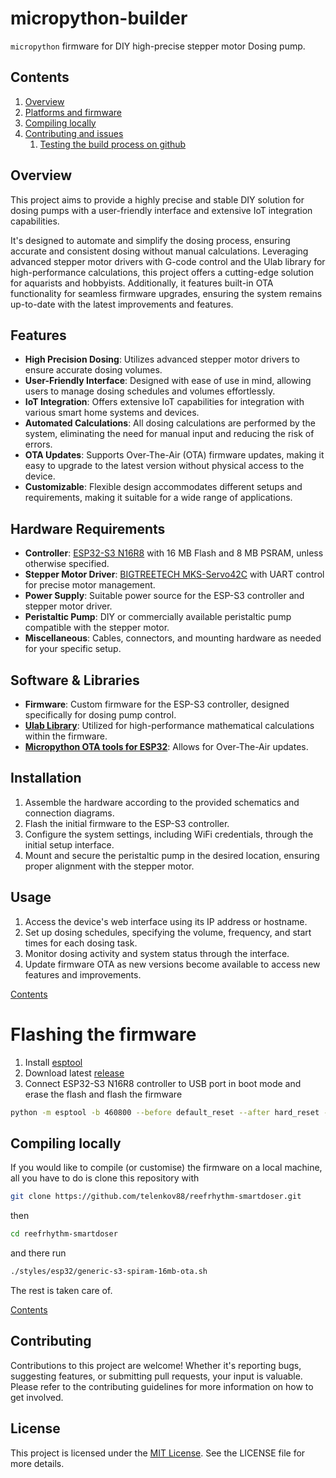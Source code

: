 # micropython-builder

`micropython` firmware for DIY high-precise stepper motor Dosing pump.
## Contents

1. [Overview](#overview)
1. [Platforms and firmware](#platforms-and-firmware)
1. [Compiling locally](#compiling-locally)
1. [Contributing and issues](#contributing-and-issues)
    1. [Testing the build process on github](#testing-the-build-process-on-github)

## Overview
This project aims to provide a highly precise and stable DIY solution for dosing pumps with a user-friendly interface and extensive IoT integration capabilities.

It's designed to automate and simplify the dosing process, ensuring accurate and consistent dosing without manual calculations. Leveraging advanced stepper motor drivers with G-code control and the Ulab library for high-performance calculations, this project offers a cutting-edge solution for aquarists and hobbyists. Additionally, it features built-in OTA functionality for seamless firmware upgrades, ensuring the system remains up-to-date with the latest improvements and features.

## Features
- **High Precision Dosing**: Utilizes advanced stepper motor drivers to ensure accurate dosing volumes.
- **User-Friendly Interface**: Designed with ease of use in mind, allowing users to manage dosing schedules and volumes effortlessly.
- **IoT Integration**: Offers extensive IoT capabilities for integration with various smart home systems and devices.
- **Automated Calculations**: All dosing calculations are performed by the system, eliminating the need for manual input and reducing the risk of errors.
- **OTA Updates**: Supports Over-The-Air (OTA) firmware updates, making it easy to upgrade to the latest version without physical access to the device.
- **Customizable**: Flexible design accommodates different setups and requirements, making it suitable for a wide range of applications.

## Hardware Requirements
- **Controller**: [ESP32-S3 N16R8](https://www.espressif.com/sites/default/files/documentation/esp32-s3-wroom-1_wroom-1u_datasheet_en.pdf) with 16 MB Flash and 8 MB PSRAM, unless otherwise specified.
- **Stepper Motor Driver**: [BIGTREETECH MKS-Servo42C](https://github.com/makerbase-mks/MKS-SERVO42C) with UART control for precise motor management.
- **Power Supply**: Suitable power source for the ESP-S3 controller and stepper motor driver.
- **Peristaltic Pump**: DIY or commercially available peristaltic pump compatible with the stepper motor.
- **Miscellaneous**: Cables, connectors, and mounting hardware as needed for your specific setup.

## Software & Libraries
- **Firmware**: Custom firmware for the ESP-S3 controller, designed specifically for dosing pump control.
- **[Ulab Library](https://github.com/v923z/micropython-ulab)**: Utilized for high-performance mathematical calculations within the firmware.
- **[Micropython OTA tools for ESP32](https://github.com/glenn20/micropython-esp32-ota)**: Allows for Over-The-Air updates.

## Installation
1. Assemble the hardware according to the provided schematics and connection diagrams.
2. Flash the initial firmware to the ESP-S3 controller.
3. Configure the system settings, including WiFi credentials, through the initial setup interface.
4. Mount and secure the peristaltic pump in the desired location, ensuring proper alignment with the stepper motor.

## Usage
1. Access the device's web interface using its IP address or hostname.
2. Set up dosing schedules, specifying the volume, frequency, and start times for each dosing task.
3. Monitor dosing activity and system status through the interface.
4. Update firmware OTA as new versions become available to access new features and improvements.

[Contents](#contents)

# Flashing the firmware
1. Install [esptool ](https://docs.espressif.com/projects/esptool/en/latest/esp32/installation.html)
2. Download latest [release](https://github.com/telenkov88/reefrhythm-smartdoser/releases/latest)
3. Connect ESP32-S3 N16R8 controller to USB port in boot mode and erase the flash and flash the firmware
```bash
python -m esptool -b 460800 --before default_reset --after hard_reset --chip esp32s3  write_flash --erase-all --flash_mode dio --flash_size 16MB --flash_freq 80m 0x0 bootloader.bin 0x8000 partition-table.bin 0x10000 micropython.bin
```
## Compiling locally

If you would like to compile (or customise) the firmware on a local machine, all you have to do is clone this repository
with

```bash
git clone https://github.com/telenkov88/reefrhythm-smartdoser.git
```

then

```bash
cd reefrhythm-smartdoser
```

and there run

```bash
./styles/esp32/generic-s3-spiram-16mb-ota.sh
```

The rest is taken care of.

[Contents](#contents)

## Contributing
Contributions to this project are welcome! Whether it's reporting bugs, suggesting features, or submitting pull requests, your input is valuable. Please refer to the contributing guidelines for more information on how to get involved.

## License
This project is licensed under the [MIT License](LICENSE). See the LICENSE file for more details.
